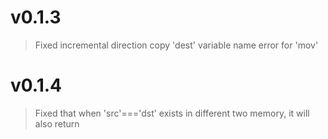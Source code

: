 # v0.1.3
> Fixed incremental direction copy 'dest' variable name error for 'mov'

# v0.1.4
> Fixed that when 'src'==='dst' exists in different two memory, it will also return

